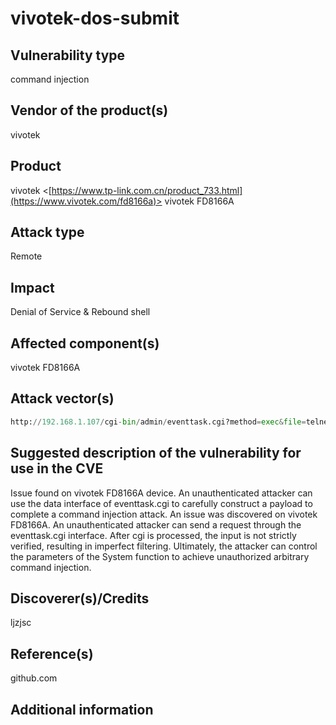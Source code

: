 # vivotek-dos-submit

## Vulnerability type

command injection  

## Vendor of the product(s)

vivotek

## Product

vivotek
<[https://www.tp-link.com.cn/product_733.html](https://www.vivotek.com/fd8166a)>
vivotek FD8166A

## Attack type

Remote

## Impact

Denial of Service & Rebound shell

## Affected component(s)

vivotek FD8166A

## Attack vector(s)

```python
http://192.168.1.107/cgi-bin/admin/eventtask.cgi?method=exec&file=telnetd%20-p%208999
```

## Suggested description of the vulnerability for use in the CVE

Issue found on vivotek FD8166A device. An unauthenticated attacker can use the data interface of eventtask.cgi to carefully construct a payload to complete a command injection attack. An issue was discovered on vivotek FD8166A. An unauthenticated attacker can send a request through the eventtask.cgi interface. After cgi is processed, the input is not strictly verified, resulting in imperfect filtering. Ultimately, the attacker can control the parameters of the System function to achieve unauthorized arbitrary command injection.

## Discoverer(s)/Credits

ljzjsc

## Reference(s)

github.com

## Additional information
